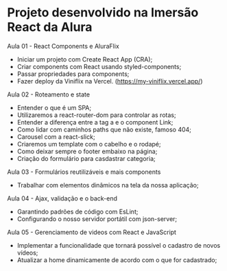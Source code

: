 # Projeto desenvolvido na Imersão React da Alura

Aula 01 - React Components e AluraFlix

   * Iniciar um projeto com Create React App (CRA);
   * Criar components com React usando styled-components;
   * Passar propriedades para components;
   * Fazer deploy da Viniflix na Vercel. (https://my-viniflix.vercel.app/)
    
Aula 02 - Roteamento e state

   * Entender o que é um SPA;
   * Utilizaremos a react-router-dom para controlar as rotas;
   * Entender a diferença entre a tag a e o component Link;
   * Como lidar com caminhos paths que não existe, famoso 404; 
   * Carousel com a react-slick;
   * Criaremos um template com o cabelho e o rodapé;
   * Como deixar sempre o footer embaixo na página;
   * Criação do formulário para casdastrar categoria;

Aula 03 - Formulários reutilizáveis e mais components

  * Trabalhar com elementos dinâmicos na tela da nossa aplicação;
  
Aula 04 - Ajax, validação e o back-end

  * Garantindo padrões de código com EsLint;
  * Configurando o nosso servidor portátil com json-server;
  
Aula 05 - Gerenciamento de videos com React e JavaScript

  * Implementar a funcionalidade que tornará possível o cadastro de novos vídeos;
  * Atualizar a home dinamicamente de acordo com o que for cadastrado;
